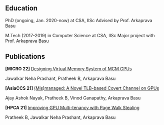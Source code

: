 ## Education

PhD (ongoing, Jan. 2020-now) at CSA, IISc
Advised by Prof. Arkaprava Basu

M.Tech (2017-2019) in Computer Science at CSA, IISc
Major project with Prof. Arkaprava Basu

## Publications

<p> <strong> [MICRO 22] </strong> <a href="https://www.csa.iisc.ac.in/~arkapravab/papers.html" title="MICRO 22"> Designing Virtual Memory System of MCM GPUs  </a> </p>
Jawalkar Neha Prashant, Pratheek B, Arkaprava Basu 

<p> <strong> [AsiaCCS 21] </strong> <a href="https://www.csa.iisc.ac.in/~arkapravab/papers/asiaCCS21_GPUTLBChannel.pdf" title="AsiaCCS 21">(Mis)managed: A Novel TLB-based Covert Channel on GPUs </a> </p>
Ajay Ashok Nayak, Pratheek B, Vinod Ganapathy, Arkaprava Basu

<p> <strong> [HPCA 21] </strong> <a href="https://www.csa.iisc.ac.in/~arkapravab/papers/hpca21_DWS.pdf" title="HPCA 21"> Improving GPU Multi-tenancy with Page Walk Stealing </a> </p>
Pratheek B, Jawalkar Neha Prashant, Arkaprava Basu
